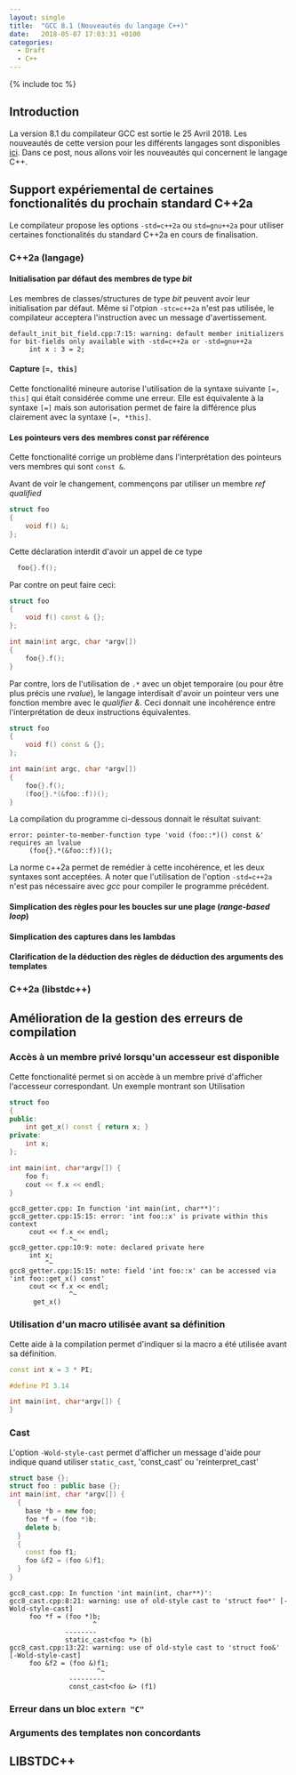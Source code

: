 ```yaml
---
layout: single
title:  "GCC 8.1 (Nouveautés du langage C++)"
date:   2018-05-07 17:03:31 +0100
categories:
  - Draft
  - C++
---
```


{% include toc %}

## Introduction
La version 8.1 du compilateur GCC est sortie le 25 Avril 2018. Les nouveautés de
cette version pour les différents langages sont disponibles
[ici](https://gcc.gnu.org/gcc-8/changes.html). Dans ce post, nous allons voir
les nouveautés qui concernent le langage C++.

## Support expériemental de certaines fonctionalités du prochain standard C++2a

Le compilateur propose les options `-std=c++2a` ou `std=gnu++2a` pour utiliser
certaines fonctionalités du standard C++2a en cours de finalisation.

### C++2a (langage)

#### Initialisation par défaut des membres de type *bit*
Les membres de classes/structures de type *bit* peuvent avoir leur
initialisation par défaut. Même si l'otpion `-stc=c++2a` n'est pas utilisée,
le compilateur acceptera l'instruction avec un message d'avertissement.

```
default_init_bit_field.cpp:7:15: warning: default member initializers for bit-fields only available with -std=c++2a or -std=gnu++2a
     int x : 3 = 2;
```

#### Capture `[=, this]`
Cette fonctionalité mineure autorise l'utilisation de la syntaxe suivante
`[=, this]` qui était considérée comme une erreur. Elle est équivalente à la
syntaxe `[=]` mais son autorisation permet de faire la différence plus
clairement avec la syntaxe `[=, *this]`.

#### Les pointeurs vers des membres const par référence
Cette fonctionalité corrige un problème dans l'interprétation des pointeurs vers
membres qui sont `const &`.

Avant de voir le changement, commençons par utiliser un membre  *ref qualified*

```cpp
struct foo
{
    void f() &;
};
```

Cette déclaration interdit d'avoir un appel de ce type
```cpp
  foo{}.f();
```

Par contre on peut faire ceci:
```cpp
struct foo
{
    void f() const & {};
};

int main(int argc, char *argv[])
{
    foo{}.f();
}
```

Par contre, lors de l'utilisation de `.*` avec un objet temporaire (ou pour
être plus précis une *rvalue*), le langage interdisait d'avoir un pointeur
vers une fonction membre avec le *qualifier &*. Ceci donnait une incohérence
entre l'interprétation de deux instructions équivalentes.

```cpp
struct foo
{
    void f() const & {};
};

int main(int argc, char *argv[])
{
    foo{}.f();
    (foo{}.*(&foo::f))();
}
```

La compilation du programme ci-dessous donnait le résultat suivant:
```
error: pointer-to-member-function type 'void (foo::*)() const &' requires an lvalue
     (foo{}.*(&foo::f))();
```

La norme c++2a permet de remédier à cette incohérence, et les deux syntaxes sont
acceptées. A noter que l'utilisation de l'option `-std=c++2a` n'est pas
nécessaire avec *gcc* pour compiler le programme précédent.

#### Simplication des règles pour les boucles sur une plage (*range-based loop*)

#### Simplication des captures dans les lambdas

#### Clarification de la déduction des règles de déduction des arguments des templates

### C++2a (libstdc++)

## Amélioration de la gestion des erreurs de compilation

### Accès à un membre privé lorsqu'un accesseur est disponible

Cette fonctionalité permet si on accède à un membre privé d'afficher l'accesseur
correspondant. Un exemple montrant son Utilisation

```cpp
struct foo
{
public:
    int get_x() const { return x; }
private:
    int x;
};

int main(int, char*argv[]) {
    foo f;
    cout << f.x << endl;
}
```

```
gcc8_getter.cpp: In function 'int main(int, char**)':
gcc8_getter.cpp:15:15: error: 'int foo::x' is private within this context
     cout << f.x << endl;
               ^~
gcc8_getter.cpp:10:9: note: declared private here
     int x;
         ^~
gcc8_getter.cpp:15:15: note: field 'int foo::x' can be accessed via 'int foo::get_x() const'
     cout << f.x << endl;
               ^~
      get_x()
```


### Utilisation d'un macro utilisée avant sa définition

Cette aide à la compilation permet d'indiquer si la macro a été utilisée avant
sa définition.

```cpp
const int x = 3 * PI;

#define PI 3.14

int main(int, char*argv[]) {
}
```
### Cast

L'option `-Wold-style-cast` permet d'afficher un message d'aide pour indique
quand utiliser `static_cast`, 'const_cast' ou 'reinterpret_cast'

```cpp
struct base {};
struct foo : public base {};
int main(int, char *argv[]) {
  {
    base *b = new foo;
    foo *f = (foo *)b;
    delete b;
  }
  {
    const foo f1;
    foo &f2 = (foo &)f1;
  }
}
```

```
gcc8_cast.cpp: In function 'int main(int, char**)':
gcc8_cast.cpp:8:21: warning: use of old-style cast to 'struct foo*' [-Wold-style-cast]
     foo *f = (foo *)b;
                     ^
              --------
              static_cast<foo *> (b)
gcc8_cast.cpp:13:22: warning: use of old-style cast to 'struct foo&' [-Wold-style-cast]
     foo &f2 = (foo &)f1;
                      ^~
               ---------
               const_cast<foo &> (f1)
```

### Erreur dans un bloc `extern "C"`

### Arguments des templates non concordants

## LIBSTDC++

